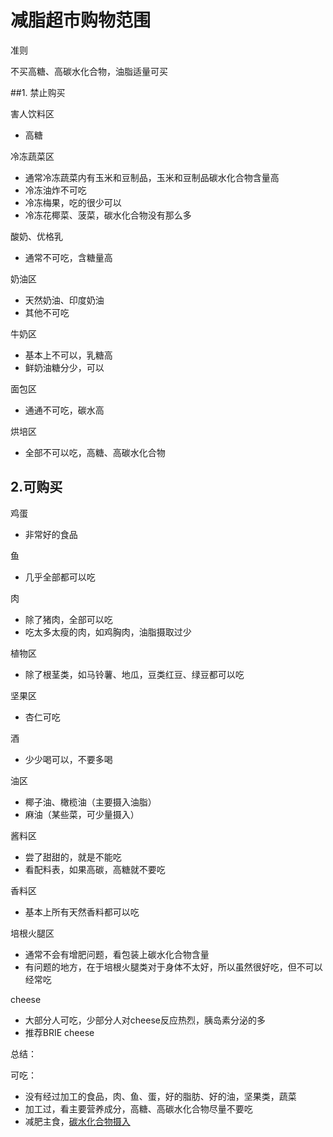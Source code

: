 # 减脂超市购物范围

准则

不买高糖、高碳水化合物，油脂适量可买

##1. 禁止购买

害人饮料区

- 高糖

冷冻蔬菜区

- 通常冷冻蔬菜内有玉米和豆制品，玉米和豆制品碳水化合物含量高
- 冷冻油炸不可吃
- 冷冻梅果，吃的很少可以
- 冷冻花椰菜、菠菜，碳水化合物没有那么多


酸奶、优格乳

- 通常不可吃，含糖量高

奶油区

- 天然奶油、印度奶油
- 其他不可吃

牛奶区

- 基本上不可以，乳糖高
- 鲜奶油糖分少，可以

面包区

- 通通不可吃，碳水高

烘培区

- 全部不可以吃，高糖、高碳水化合物

## 2.可购买

鸡蛋

- 非常好的食品

鱼

- 几乎全部都可以吃

肉

- 除了猪肉，全部可以吃
- 吃太多太瘦的肉，如鸡胸肉，油脂摄取过少

植物区

- 除了根茎类，如马铃薯、地瓜，豆类红豆、绿豆都可以吃

坚果区

- 杏仁可吃

酒

- 少少喝可以，不要多喝

油区

- 椰子油、橄榄油（主要摄入油脂）
- 麻油（某些菜，可少量摄入）

酱料区

- 尝了甜甜的，就是不能吃
- 看配料表，如果高碳，高糖就不要吃

香料区

- 基本上所有天然香料都可以吃

培根火腿区

- 通常不会有增肥问题，看包装上碳水化合物含量
- 有问题的地方，在于培根火腿类对于身体不太好，所以虽然很好吃，但不可以经常吃

cheese

- 大部分人可吃，少部分人对cheese反应热烈，胰岛素分泌的多
- 推荐BRIE cheese





总结：

可吃：

- 没有经过加工的食品，肉、鱼、蛋，好的脂肪、好的油，坚果类，蔬菜
- 加工过，看主要营养成分，高糖、高碳水化合物尽量不要吃
- 减肥主食，[碳水化合物摄入](https://www.gotokeep.com/articles/58fdb506f75d3953ca67fdb5)